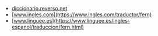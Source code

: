 * [diccionario.reverso.net](https://diccionario.reverso.net/ingles-espanol/ferns)
* [www.ingles.com](https://www.ingles.com/traductor/fern)
* [www.linguee.es](https://www.linguee.es/ingles-espanol/traduccion/fern.html)
